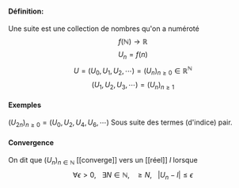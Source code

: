 #### Définition:
Une suite est une collection de nombres qu'on a numéroté$$f(\mathbb N)\rightarrow \mathbb R$$ $$U_n=f(n)$$ $$U=(U_0,U_1,U_2,\cdots)=(U_n)_{n\ge 0}\in\mathbb R^{\mathbb N}$$$$(U_1,U_2,U_3,\cdots)=(U_n)_{n\ge 1}$$ 
#### Exemples
$(U_{2n})_{n\ge 0}=(U_0,U_2,U_4,U_6,\cdots$) Sous suite des termes (d'indice) pair. 

#### Convergence 
On dit que $(U_n)_{n\in\mathbb N}$ [[converge]] vers un [[réel]] $l$ lorsque$$\forall\epsilon>0,~~~\exists N\in\mathbb N, ~~~\ge N,~~~ |U_n-l|\le\epsilon$$
